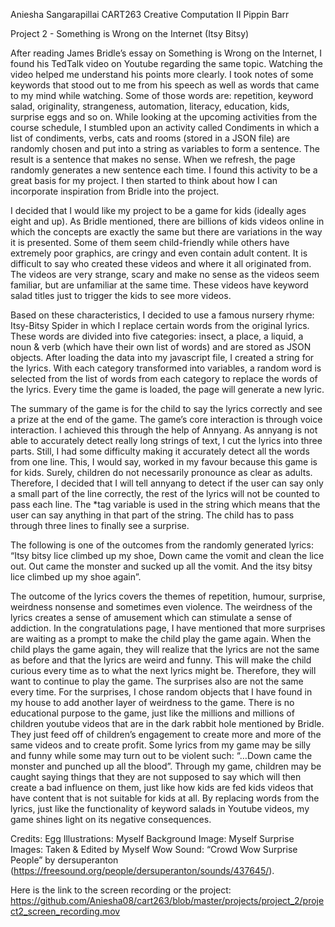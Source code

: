 Aniesha Sangarapillai
CART263 Creative Computation II
Pippin Barr

Project 2 - Something is Wrong on the Internet (Itsy Bitsy)

After reading James Bridle’s essay on Something is Wrong on the Internet, I found his TedTalk video on Youtube regarding the same topic. Watching the video helped me understand his points more clearly. I took notes of some keywords that stood out to me from his speech as well as words that came to my mind while watching. Some of those words are: repetition, keyword salad, originality, strangeness, automation, literacy, education, kids, surprise eggs and so on. While looking at the upcoming activities from the course schedule, I stumbled upon an activity called Condiments in which a list of condiments, verbs, cats and rooms (stored in a JSON file) are randomly chosen and put into a string as variables to form a sentence. The result is a sentence that makes no sense. When we refresh, the page randomly generates a new sentence each time. I found this activity to be a great basis for my project. I then started to think about how I can incorporate inspiration from Bridle into the project.

I decided that I would like my project to be a game for kids (ideally ages eight and up). As Bridle mentioned, there are billions of kids videos online in which the concepts are exactly the same but there are variations in the way it is presented. Some of them seem child-friendly while others have extremely poor graphics, are cringy and even contain adult content. It is difficult to say who created these videos and where it all originated from. The videos are very strange, scary and make no sense as the videos seem familiar, but are unfamiliar at the same time. These videos have keyword salad titles just to trigger the kids to see more videos. 

Based on these characteristics, I decided to use a famous nursery rhyme: Itsy-Bitsy Spider in which I replace certain words from the original lyrics. These words are divided into five categories: insect, a place, a liquid, a noun & verb (which have their own list of words) and are stored as JSON objects. After loading the data into my javascript file, I created a string for the lyrics. With each category transformed into variables, a random word is selected from the list of words from each category to replace the words of the lyrics. Every time the game is loaded, the page will generate a new lyric.

The summary of the game is for the child to say the lyrics correctly and see a prize at the end of the game. The game’s core interaction is through voice interaction. I achieved this through the help of Annyang. As annyang is not able to accurately detect really long strings of text, I cut the lyrics into three parts. Still, I had some difficulty making it accurately detect all the words from one line. This, I would say, worked in my favour because this game is for kids. Surely, children do not necessarily pronounce as clear as adults. Therefore, I decided that I will tell annyang to detect if the user can say only a small part of the line correctly, the rest of the lyrics will not be counted to pass each line. The *tag variable is used in the string which means that the user can say anything in that part of the string. The child has to pass through three lines to finally see a surprise. 

The following is one of the outcomes from the randomly generated lyrics: 
“Itsy bitsy lice climbed up my shoe, Down came the vomit and clean the lice out. Out came the monster and sucked up all the vomit. And the itsy bitsy lice climbed up my shoe again”.

The outcome of the lyrics covers the themes of repetition, humour, surprise, weirdness nonsense and sometimes even violence. The weirdness of the lyrics creates a sense of amusement which can stimulate a sense of addiction. In the congratulations page, I have mentioned that more surprises are waiting as a prompt to make the child play the game again. When the child plays the game again, they will realize that the lyrics are not the same as before and that the lyrics are weird and funny. This will make the child curious every time as to what the next lyrics might be. Therefore, they will want to continue to play the game. The surprises also are not the same every time. For the surprises, I chose random objects that I have found in my house to add another layer of weirdness to the game. There is no educational purpose to the game, just like the millions and millions of children youtube videos that are in the dark rabbit hole mentioned by Bridle. They just feed off of children’s engagement to create more and more of the same videos and to create profit. Some lyrics from my game may be silly and funny while some may turn out to be violent such: “…Down came the monster and punched up all the blood”. Through my game, children may be caught saying things that they are not supposed to say which will then create a bad influence on them, just like how kids are fed kids videos that have content that is not suitable for kids at all. By replacing words from the lyrics, just like the functionality of keyword salads in Youtube videos, my game shines light on its negative consequences. 

Credits:
Egg Illustrations: Myself
Background Image: Myself
Surprise Images: Taken & Edited by Myself
Wow Sound: “Crowd Wow Surprise People” by dersuperanton (https://freesound.org/people/dersuperanton/sounds/437645/). 

Here is the link to the screen recording or the project:
https://github.com/Aniesha08/cart263/blob/master/projects/project_2/project2_screen_recording.mov











